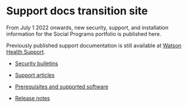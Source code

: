 # Support docs transition site

From July 1 2022 onwards, new security, support, and installation information for the Social Programs portfolio is published here.

Previously published support documentation is still available at [Watson Health Support](https://ibmwatsonhealth.force.com/mysupport).

* [Security bulletins](security/security.md)

* [Support articles](technotes/technotes.md)

* [Prerequisites and supported software](prerequisites/prerequisites-software.md)

* [Release notes](release-notes/release-notes.md)
